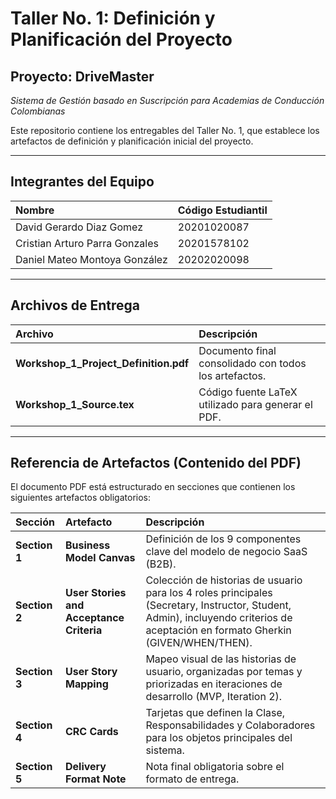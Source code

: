 # Taller No. 1: Definición y Planificación del Proyecto

## Proyecto: DriveMaster
*Sistema de Gestión basado en Suscripción para Academias de Conducción Colombianas*

Este repositorio contiene los entregables del Taller No. 1, que establece los artefactos de definición y planificación inicial del proyecto.

---

## Integrantes del Equipo

| Nombre | Código Estudiantil |
| :--- | :--- |
| David Gerardo Diaz Gomez | 20201020087 |
| Cristian Arturo Parra Gonzales | 20201578102 |
| Daniel Mateo Montoya González | 20202020098 |

---

## Archivos de Entrega

| Archivo | Descripción |
| :--- | :--- |
| **Workshop_1_Project_Definition.pdf** | Documento final consolidado con todos los artefactos. |
| **Workshop_1_Source.tex** | Código fuente LaTeX utilizado para generar el PDF. |

---

## Referencia de Artefactos (Contenido del PDF)

El documento PDF está estructurado en secciones que contienen los siguientes artefactos obligatorios:

| Sección | Artefacto | Descripción |
| :--- | :--- | :--- |
| **Section 1** | **Business Model Canvas** | Definición de los 9 componentes clave del modelo de negocio SaaS (B2B). |
| **Section 2** | **User Stories and Acceptance Criteria** | Colección de historias de usuario para los 4 roles principales (Secretary, Instructor, Student, Admin), incluyendo criterios de aceptación en formato Gherkin (GIVEN/WHEN/THEN). |
| **Section 3** | **User Story Mapping** | Mapeo visual de las historias de usuario, organizadas por temas y priorizadas en iteraciones de desarrollo (MVP, Iteration 2). |
| **Section 4** | **CRC Cards** | Tarjetas que definen la Clase, Responsabilidades y Colaboradores para los objetos principales del sistema. |
| **Section 5** | **Delivery Format Note** | Nota final obligatoria sobre el formato de entrega. |
